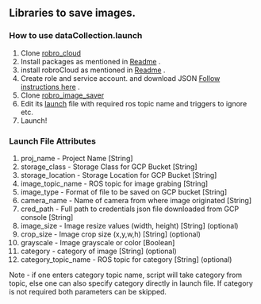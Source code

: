 
## Libraries to save images. 

### How to use dataCollection.launch

1. Clone [robro_cloud](https://github.com/hs29590/robro_cloud)
2. Install packages as mentioned in [Readme](https://github.com/hs29590/robro_cloud/blob/main/README.md) .
3. install robroCloud as mentioned in [Readme](https://github.com/hs29590/robro_cloud/blob/main/README.md) .
4. Create role and service account. and download JSON [Follow instructions here](https://docs.google.com/document/d/1WtwhxfyTrMaWV6cSIFOlwGeqxoYtF8q0I7Wr_UMoSdM/edit) .
5. Clone [robro_image_saver](https://github.com/hs29590/robro_image_saver)
6. Edit its [launch](https://github.com/hs29590/robro_image_saver/blob/main/launch/dataCollection.launch) file with required ros topic name and triggers to ignore etc.
7. Launch!
### Launch File Attributes
1. proj_name - Project Name [String]
2. storage_class - Storage Class for GCP Bucket [String]
3. storage_location - Storage Location for GCP Bucket [String]
4. image_topic_name - ROS topic for image grabing [String]
5. image_type - Format of file to be saved on GCP bucket [String]
6. camera_name - Name of camera from where image originated [String]
7. cred_path - Full path to credentials json file downloaded from GCP console [String]
8. image_size - Image resize values (width, height) [String] (optional)
9. crop_size - Image crop size (x,y,w,h) [String] (optional)
10. grayscale - Image grayscale or color [Boolean]
11. category - category of image [String] (optional)
12. category_topic_name - ROS topic for category [String] (optional)

Note - if one enters category topic name, script will take category from topic, else one can also specify category directly in launch file. If category is not required both parameters can be skipped.
